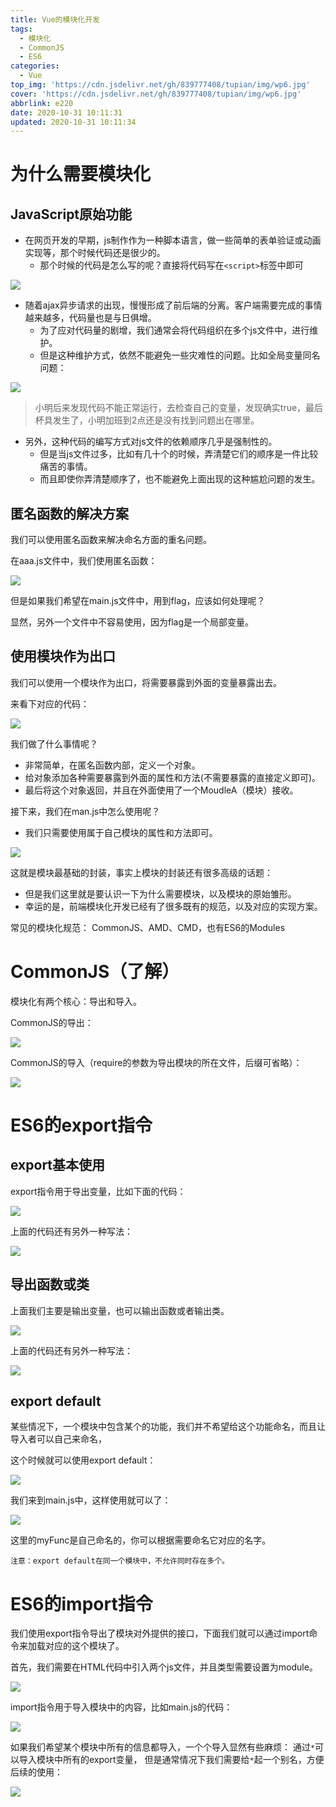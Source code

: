 ```yaml
---
title: Vue的模块化开发
tags:
  - 模块化
  - CommonJS
  - ES6
categories:
  - Vue
top_img: 'https://cdn.jsdelivr.net/gh/839777408/tupian/img/wp6.jpg'
cover: 'https://cdn.jsdelivr.net/gh/839777408/tupian/img/wp6.jpg'
abbrlink: e220
date: 2020-10-31 10:11:31
updated: 2020-10-31 10:11:34
---
```




# 为什么需要模块化

## JavaScript原始功能

- 在网页开发的早期，js制作作为一种脚本语言，做一些简单的表单验证或动画实现等，那个时候代码还是很少的。
  - 那个时候的代码是怎么写的呢？直接将代码写在`<script>`标签中即可

![](https://cdn.jsdelivr.net/gh/839777408/tupian/blog2/2020103193228.png)

- 随着ajax异步请求的出现，慢慢形成了前后端的分离。客户端需要完成的事情越来越多，代码量也是与日俱增。
  - 为了应对代码量的剧增，我们通常会将代码组织在多个js文件中，进行维护。
  - 但是这种维护方式，依然不能避免一些灾难性的问题。比如全局变量同名问题：

![](https://cdn.jsdelivr.net/gh/839777408/tupian/blog2/2020103192913.png)

> 小明后来发现代码不能正常运行，去检查自己的变量，发现确实true，最后杯具发生了，小明加班到2点还是没有找到问题出在哪里。

- 另外，这种代码的编写方式对js文件的依赖顺序几乎是强制性的。
  - 但是当js文件过多，比如有几十个的时候，弄清楚它们的顺序是一件比较痛苦的事情。
  - 而且即使你弄清楚顺序了，也不能避免上面出现的这种尴尬问题的发生。



## 匿名函数的解决方案

我们可以使用匿名函数来解决命名方面的重名问题。

在aaa.js文件中，我们使用匿名函数：

![](https://cdn.jsdelivr.net/gh/839777408/tupian/blog2/2020103193420.png)

但是如果我们希望在main.js文件中，用到flag，应该如何处理呢？

显然，另外一个文件中不容易使用，因为flag是一个局部变量。



## 使用模块作为出口

我们可以使用一个模块作为出口，将需要暴露到外面的变量暴露出去。

来看下对应的代码：

![](https://cdn.jsdelivr.net/gh/839777408/tupian/blog2/2020103194428.png)

我们做了什么事情呢？

- 非常简单，在匿名函数内部，定义一个对象。
- 给对象添加各种需要暴露到外面的属性和方法(不需要暴露的直接定义即可)。
- 最后将这个对象返回，并且在外面使用了一个MoudleA（模块）接收。

接下来，我们在man.js中怎么使用呢？

- 我们只需要使用属于自己模块的属性和方法即可。

![](https://cdn.jsdelivr.net/gh/839777408/tupian/blog2/2020103194434.png)



这就是模块最基础的封装，事实上模块的封装还有很多高级的话题：

- 但是我们这里就是要认识一下为什么需要模块，以及模块的原始雏形。
- 幸运的是，前端模块化开发已经有了很多既有的规范，以及对应的实现方案。

常见的模块化规范：
CommonJS、AMD、CMD，也有ES6的Modules



# CommonJS（了解）

模块化有两个核心：导出和导入。

CommonJS的导出：

![](https://cdn.jsdelivr.net/gh/839777408/tupian/blog2/2020103194828.png)

CommonJS的导入（require的参数为导出模块的所在文件，后缀可省略）：

![](https://cdn.jsdelivr.net/gh/839777408/tupian/blog2/2020103194835.png)



# ES6的export指令

## export基本使用

export指令用于导出变量，比如下面的代码：

![](https://cdn.jsdelivr.net/gh/839777408/tupian/blog2/2020103195120.png)

上面的代码还有另外一种写法：

![](https://cdn.jsdelivr.net/gh/839777408/tupian/blog2/2020103195126.png)



## 导出函数或类

上面我们主要是输出变量，也可以输出函数或者输出类。

![](https://cdn.jsdelivr.net/gh/839777408/tupian/blog2/2020103195132.png)

上面的代码还有另外一种写法：

![](https://cdn.jsdelivr.net/gh/839777408/tupian/blog2/2020103195137.png)



## export default

某些情况下，一个模块中包含某个的功能，我们并不希望给这个功能命名，而且让导入者可以自己来命名，

这个时候就可以使用export default：

![](https://cdn.jsdelivr.net/gh/839777408/tupian/blog2/2020103195143.png)

我们来到main.js中，这样使用就可以了：

![](https://cdn.jsdelivr.net/gh/839777408/tupian/blog2/2020103195149.png)

这里的myFunc是自己命名的，你可以根据需要命名它对应的名字。

`注意：export default在同一个模块中，不允许同时存在多个。`



# ES6的import指令

我们使用export指令导出了模块对外提供的接口，下面我们就可以通过import命令来加载对应的这个模块了。

首先，我们需要在HTML代码中引入两个js文件，并且类型需要设置为module。

![](https://cdn.jsdelivr.net/gh/839777408/tupian/blog2/20201031100855.png)



import指令用于导入模块中的内容，比如main.js的代码：

![](https://cdn.jsdelivr.net/gh/839777408/tupian/blog2/20201031100902.png)



如果我们希望某个模块中所有的信息都导入，一个个导入显然有些麻烦：
通过`*`可以导入模块中所有的export变量，
但是通常情况下我们需要给`*`起一个别名，方便后续的使用：

![](https://cdn.jsdelivr.net/gh/839777408/tupian/blog2/20201031100908.png)